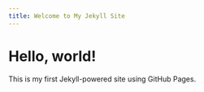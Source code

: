 ```yaml
---
title: Welcome to My Jekyll Site
---
```


# Hello, world!
This is my first Jekyll-powered site using GitHub Pages.
